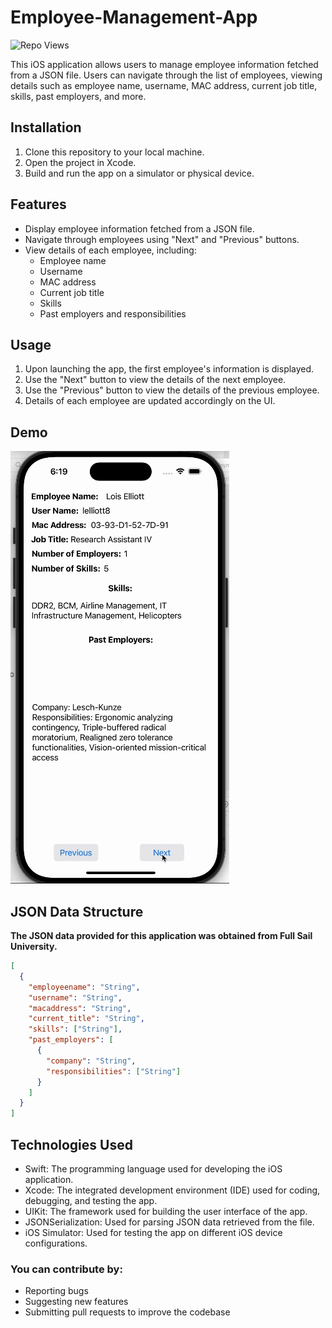 # Employee-Management-App
 <div align="left">
	
  ![Repo Views](https://visitor-badge.laobi.icu/badge?page_id=SpencerVJones/Employee-Management-App)
</div>

This iOS application allows users to manage employee information fetched from a JSON file. Users can navigate through the list of employees, viewing details such as employee name, username, MAC address, current job title, skills, past employers, and more.

## Installation
1. Clone this repository to your local machine.
2. Open the project in Xcode.
3. Build and run the app on a simulator or physical device.

## Features
- Display employee information fetched from a JSON file.
- Navigate through employees using "Next" and "Previous" buttons.
- View details of each employee, including:
  - Employee name
  - Username
  - MAC address
  - Current job title
  - Skills
  - Past employers and responsibilities

## Usage
1. Upon launching the app, the first employee's information is displayed.
2. Use the "Next" button to view the details of the next employee.
3. Use the "Previous" button to view the details of the previous employee.
4. Details of each employee are updated accordingly on the UI.

## Demo
![Demo](demo.gif)

## JSON Data Structure
**The JSON data provided for this application was obtained from Full Sail University.**

```json
[
  {
    "employeename": "String",
    "username": "String",
    "macaddress": "String",
    "current_title": "String",
    "skills": ["String"],
    "past_employers": [
      {
        "company": "String",
        "responsibilities": ["String"]
      }
    ]
  }
]
```

## Technologies Used
- Swift: The programming language used for developing the iOS application.
- Xcode: The integrated development environment (IDE) used for coding, debugging, and testing the app.
- UIKit: The framework used for building the user interface of the app.
- JSONSerialization: Used for parsing JSON data retrieved from the file.
- iOS Simulator: Used for testing the app on different iOS device configurations.

### You can contribute by:
-  Reporting bugs
-  Suggesting new features
-  Submitting pull requests to improve the codebase
